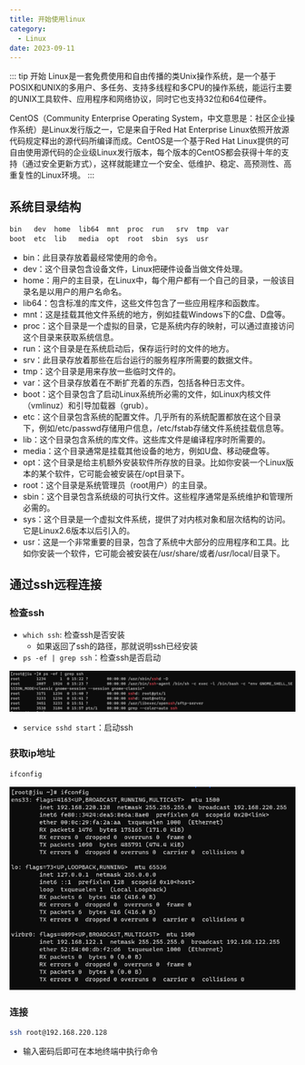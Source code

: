 ```yaml
---
title: 开始使用linux
category:
  - Linux
date: 2023-09-11
---
```


::: tip 开始
Linux是一套免费使用和自由传播的类Unix操作系统，是一个基于POSIX和UNIX的多用户、多任务、支持多线程和多CPU的操作系统，能运行主要的UNIX工具软件、应用程序和网络协议，同时它也支持32位和64位硬件。

CentOS（Community Enterprise Operating System，中文意思是：社区企业操作系统）是Linux发行版之一，它是来自于Red Hat Enterprise Linux依照开放源代码规定释出的源代码所编译而成。CentOS是一个基于Red Hat Linux提供的可自由使用源代码的企业级Linux发行版本，每个版本的CentOS都会获得十年的支持（通过安全更新方式），这样就能建立一个安全、低维护、稳定、高预测性、高重复性的Linux环境。
:::

## 系统目录结构
```sh
bin   dev  home  lib64  mnt  proc  run   srv  tmp  var
boot  etc  lib   media  opt  root  sbin  sys  usr
```
- bin：此目录存放着最经常使用的命令。 
- dev：这个目录包含设备文件，Linux把硬件设备当做文件处理。
- home：用户的主目录，在Linux中，每个用户都有一个自己的目录，一般该目录名是以用户的用户名命名。
- lib64：包含标准的库文件，这些文件包含了一些应用程序和函数库。
- mnt：这是挂载其他文件系统的地方，例如挂载Windows下的C盘、D盘等。
- proc：这个目录是一个虚拟的目录，它是系统内存的映射，可以通过直接访问这个目录来获取系统信息。
- run：这个目录是在系统启动后，保存运行时的文件的地方。
- srv：此目录存放着那些在后台运行的服务程序所需要的数据文件。
- tmp：这个目录是用来存放一些临时文件的。
- var：这个目录存放着在不断扩充着的东西，包括各种日志文件。
- boot：这个目录包含了启动Linux系统所必需的文件，如Linux内核文件（vmlinuz）和引导加载器（grub）。
- etc：这个目录包含系统的配置文件。几乎所有的系统配置都放在这个目录下，例如/etc/passwd存储用户信息，/etc/fstab存储文件系统挂载信息等。
- lib：这个目录包含系统的库文件。这些库文件是编译程序时所需要的。
- media：这个目录通常是挂载其他设备的地方，例如U盘、移动硬盘等。
- opt：这个目录是给主机额外安装软件所存放的目录。比如你安装一个Linux版本的某个软件，它可能会被安装在/opt目录下。
- root：这个目录是系统管理员（root用户）的主目录。
- sbin：这个目录包含系统级的可执行文件。这些程序通常是系统维护和管理所必需的。
- sys：这个目录是一个虚拟文件系统，提供了对内核对象和层次结构的访问。它是Linux2.6版本以后引入的。
- usr：这是一个非常重要的目录，包含了系统中大部分的应用程序和工具。比如你安装一个软件，它可能会被安装在/usr/share/或者/usr/local/目录下。

## 通过ssh远程连接
### 检查ssh
- `which ssh`: 检查ssh是否安装
  - 如果返回了ssh的路径，那就说明ssh已经安装
- `ps -ef | grep ssh`：检查ssh是否启动

![ssh运行状态](../../.vuepress/public/assets/images/linux_02.png)
- `service sshd start`：启动ssh
### 获取ip地址
```sh
ifconfig
```
![ip](../../.vuepress/public/assets/images/linux_01.png)
### 连接
```sh
ssh root@192.168.220.128
```
- 输入密码后即可在本地终端中执行命令
